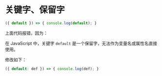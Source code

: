 # 关键字、保留字

```js
({ default }) => { console.log(default); }
```

上面代码报错，因为：

在 JavaScript 中，关键字 `default` 是一个保留字，无法作为变量名或属性名直接使用。

修改如下：

```js
({ default: def }) => { console.log(def); }
```


